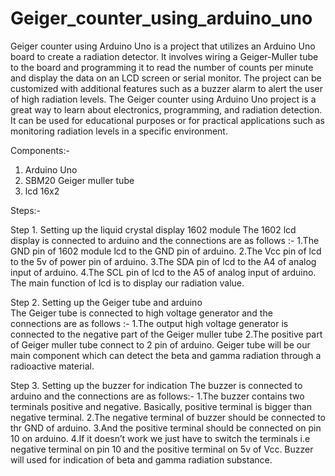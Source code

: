 # Geiger_counter_using_arduino_uno


Geiger counter using Arduino Uno is a project that utilizes an Arduino Uno board to create a radiation detector. It involves wiring a Geiger-Muller tube to the board and programming it to read the number of counts per minute and display the data on an LCD screen or serial monitor. The project can be customized with additional features such as a buzzer alarm to alert the user of high radiation levels. The Geiger counter using Arduino Uno project is a great way to learn about electronics, programming, and radiation detection. It can be used for educational purposes or for practical applications such as monitoring radiation levels in a specific environment.


Components:-
1. Arduino Uno 
2. SBM20 Geiger muller tube
3. lcd 16x2

Steps:-

Step 1. Setting up the liquid crystal display 1602 module
The 1602 lcd display is connected to arduino and the connections are as follows :-
1.The GND pin of 1602 module lcd to the GND pin of arduino.
2.The Vcc pin of lcd to the 5v of power pin of arduino.
3.The SDA pin of lcd to the A4 of analog input of arduino.
4.The SCL pin of lcd to the A5 of analog input of arduino.
The main function of lcd is to display our radiation value. 

Step 2.  Setting up the Geiger tube and arduino  
The Geiger tube is connected to high voltage generator and the connections are as follows :-
1.The output high voltage generator is connected to the negative part of the Geiger muller tube 
2.The positive part of Geiger muller tube connect to 2 pin of arduino.
Geiger tube will be our main component which can detect the beta and gamma radiation through a radioactive material.

Step 3.  Setting up the buzzer for indication
The buzzer is connected to arduino and the connections are as follows:-
1.The buzzer contains two terminals positive and negative. Basically, positive terminal is bigger than negative terminal.
2.The negative terminal of buzzer should be connected to thr GND of arduino.
3.And the positive terminal should be connected on pin 10 on arduino.
4.If it doesn’t work we just have to switch the terminals i.e negative terminal on pin 10 and the positive terminal on 5v of Vcc.
Buzzer will used for indication of beta and gamma radiation substance.  
